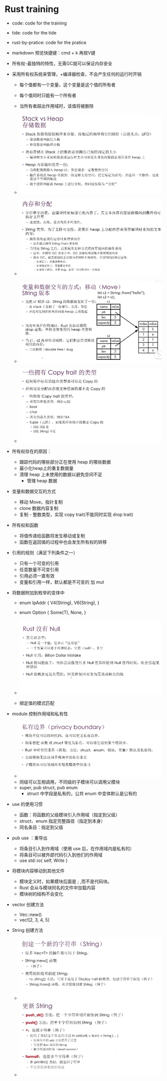 # Rust training

- code: code for the training
- tide: code for the tide
- rust-by-pratice: code for the pratice

- markdown 预览快捷键：cmd + k 再按V键

- 所有权-最独特的特性，无需GC就可以保证内存安全
- 采用所有权系统来管理，+编译器检查，不会产生任何的运行时开销
    - 每个值都有一个变量，这个变量是这个值的所有者
    - 每个值同时只能有一个所有者
    - 当所有者超出作用域时，该值将被删除

    - ![avatar](stack&heap.png)
    - ![avatar](neicun&alloc.png)
    - ![avatar](move.png)
    - ![avatar](copy&trait.png)

- 所有权存在的原因：
    - 跟踪代码的哪些部分正在使用 heap 的哪些数据
    - 最小化heap上的重复数据量
    - 清理 heap 上未使用的数据以避免空间不足
        - 管理 heap 数据

- 变量和数据交互的方式
    - 移动 Move，指针复制
    - clone 数据内容复制
    - 复制 - 整数类型，实现 copy trait(不能同时实现 drop trait)
- 所有权和函数
    - 将值传递给函数将发生移动或复制
    - 函数在返回值的过程中也会发生所有权的转移
- 引用的规则（满足下列条件之一）
    - 只有一个可变的引用
    - 任意数量不可变引用
    - 引用必须一直有效
    - 变量和引用一样，默认都是不可变的 加 mut


- 将数据附加到枚举的变体中
    - enum IpAddr {
        V4(String),
        V6(String),
    }
    - enum Option<T> {
        Some(T),
        None,
    }

    - ![avatar](null.png)
    - 绑定值的模式匹配


- module 控制作用域和私有性
    - ![avatar](private.png)
    - 同级可以互相调用，不同级的子模块可以调用父模块
    - super, pub struct, pub enum
        - struct 中字段是私有的，公共 enum 中变体默认是公有的

- use 的使用习惯
    - 函数：将函数的父级模块引入作用域（指定到父级）
    - struct、enum 指定完整路径（指定到本身）
    - 同名条目：指定到父级

- pub use ：重导出
    - 将条目引入到作用域（使用 use 后，在作用域内是私有的）
    - 将条目可以被外部代码引入到他们的作用域
    - use std::io{ self, Write }

- 将模块内容移动到其他文件
    - 模块定义时，如果模块后面是 ; ,而不是代码块。
    - Rust 会从与模块同名的文件中加载内容
    - 模块树的结构不会变化

- vector 创建方法
    - Vec::new()
    - vec![2, 3, 4, 5]

- String 创建方法
    - ![avatar](string-new.png)
    - ![avatar](string-update.png)
